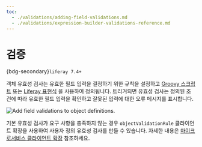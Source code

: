```yaml
---
toc:
  - ./validations/adding-field-validations.md
  - ./validations/expression-builder-validations-reference.md
---
```

# 검증

{bdg-secondary}`liferay 7.4+`

객체 유효성 검사는 유효한 필드 입력을 결정하기 위한 규칙을 설정하고 [Groovy 스크립트](./validations/adding-field-validations.md#using-groovy-validations) 또는 [Liferay 표현식](./validations/adding-field-validations.md#using-expression-builder-validations) 을 사용하여 정의됩니다. 트리거되면 유효성 검사는 정의된 조건에 따라 유효한 필드 입력을 확인하고 잘못된 입력에 대한 오류 메시지를 표시합니다.

![Add field validations to object definitions.](./validations/images/01.png)

기본 유효성 검사가 요구 사항을 충족하지 않는 경우 `objectValidationRule` 클라이언트 확장을 사용하여 사용자 정의 유효성 검사를 만들 수 있습니다. 자세한 내용은 [마이크로서비스 클라이언트 확장](../../client-extensions/microservice-client-extensions.md) 참조하세요.

